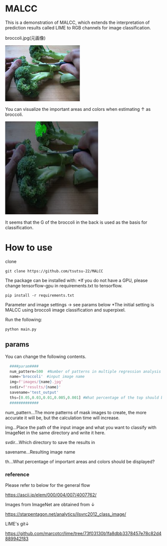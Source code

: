 # MALCC
This is a demonstration of MALCC, which extends the interpretation of prediction results called LIME to RGB channels for image classification.

broccoli.jpg(元画像)

![ori](images/broccoli.jpg)

You can visualize the important areas and colors when estimating ↑ as broccoli.

![important area](results/sample.png)

It seems that the G of the broccoli in the back is used as the basis for classification.

# How to use

clone
```
git clone https://github.com/tsutsu-22/MALCC
```

The package can be installed with:
*If you do not have a GPU, please change tensorflow-gpu in requirements.txt to tensorflow.
```
pip install -r requirements.txt
```

Parameter and image settings → see params below
*The initial setting is MALCC using broccoli image classification and superpixel.

Run the following:
```
python main.py
```



## params
You can change the following contents.
```python
  ####param####
  num_pattern=500  #Number of patterns in multiple regression analysis
  name='broccoli'　#input image name
  img=f'images/{name}.jpg'
  svdir=f'results/{name}'
  savename='test_output'
  ths=[0.05,0.03,0.01,0.005,0.001] #What percentage of the top should be saved?
  #############
```
num_pattern...The more patterns of mask images to create, the more accurate it will be, but the calculation time will increase.

img...Place the path of the input image and what you want to classify with ImageNet in the same directory and write it here.

svdir...Which directory to save the results in

savename...Resulting image name

th...What percentage of important areas and colors should be displayed?


### reference
Please refer to below for the general flow

https://ascii.jp/elem/000/004/007/4007762/

Images from ImageNet are obtained from ↓

https://starpentagon.net/analytics/ilsvrc2012_class_image/

LIME's git↓

https://github.com/marcotcr/lime/tree/73f03130b1fa8dbb3378457e78c82d4889942f83


